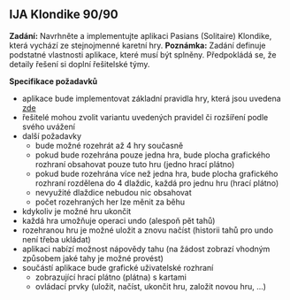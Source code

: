 ## IJA Klondike 90/90
**Zadání:** Navrhněte a implementujte aplikaci Pasians (Solitaire) Klondike, která vychází ze stejnojmenné karetní hry.
**Poznámka:** Zadání definuje podstatné vlastnosti aplikace, které musí být splněny. Předpokládá se, že detaily řešení si doplní řešitelské týmy. 

**Specifikace požadavků**

 - aplikace bude implementovat základní pravidla hry, která jsou uvedena   [zde](https://en.wikipedia.org/wiki/Klondike_%28solitaire%29) 
 - řešitelé mohou zvolit variantu uvedených pravidel či rozšíření      podle svého uvážení 
 - další požadavky 
	 - bude možné rozehrát až 4 hry       současně 
	 - pokud    bude rozehrána      pouze jedna hra, bude plocha grafického 
	   rozhraní    obsahovat       pouze tuto hru (jedno hrací plátno) 
	 - pokud	   	   bude          rozehrána       více než jedna hra, bude plocha
	   	   grafického rozhraní                rozdělena do 4 dlaždic, každá pro
	   	   jednu hru (hrací plátno)
	 - nevyužité     dlaždice nebudou nic obsahovat
	 - počet rozehraných her lze měnit za        běhu
 - kdykoliv je možné hru	   ukončit 
 - každá hra umožňuje operaci undo       (alespoň pět tahů)
 - rozehranou hru je možné uložit a znovu načíst         (historii tahů         	   	   	   	   pro undo není třeba ukládat) 
 - aplikaci nabízí možnost      nápovědy         	   	   	   	   tahu (na žádost zobrazí vhodným způsobem jaké tahy je možné          	   	     	   provést) 
 - součástí aplikace bude grafické uživatelské rozhraní  
	 - zobrazující hrací plátno (plátna) s kartami 
	 - ovládací prvky (uložit,  načíst, ukončit hru, založit novou hru, ...)
